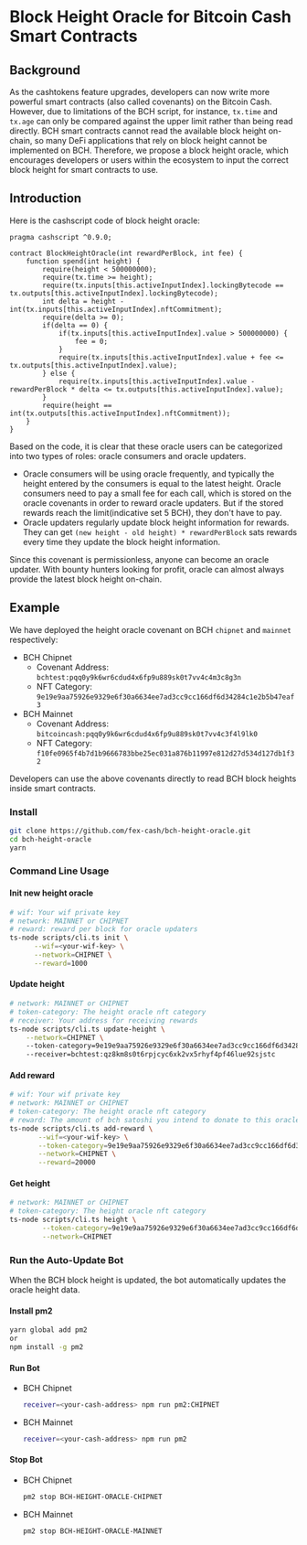 # Block Height Oracle for Bitcoin Cash Smart Contracts

## Background
As the cashtokens feature upgrades, developers can now write more powerful smart contracts (also called covenants) on the Bitcoin Cash.
However, due to limitations of the BCH script, for instance, `tx.time` and `tx.age` can only be compared against the upper limit rather than being read directly.
BCH smart contracts cannot read the available block height on-chain, so many DeFi applications that rely on block height cannot be implemented on BCH.
Therefore, we propose a block height oracle, which encourages developers or users within the ecosystem to input the correct block height for smart contracts to use.

## Introduction

Here is the cashscript code of block height oracle:
```cashscript
pragma cashscript ^0.9.0;

contract BlockHeightOracle(int rewardPerBlock, int fee) {
    function spend(int height) {
        require(height < 500000000);
        require(tx.time >= height);
        require(tx.inputs[this.activeInputIndex].lockingBytecode == tx.outputs[this.activeInputIndex].lockingBytecode);
        int delta = height - int(tx.inputs[this.activeInputIndex].nftCommitment);
        require(delta >= 0);
        if(delta == 0) {
            if(tx.inputs[this.activeInputIndex].value > 500000000) {
                fee = 0;
            }
            require(tx.inputs[this.activeInputIndex].value + fee <= tx.outputs[this.activeInputIndex].value);
        } else {
            require(tx.inputs[this.activeInputIndex].value - rewardPerBlock * delta <= tx.outputs[this.activeInputIndex].value);
        }
        require(height == int(tx.outputs[this.activeInputIndex].nftCommitment));
    }
}
```

Based on the code, it is clear that these oracle users can be categorized into two types of roles: oracle consumers and oracle updaters.

- Oracle consumers will be using oracle frequently, and typically the height entered by the consumers is equal to the latest height.
  Oracle consumers need to pay a small fee for each call, which is stored on the oracle covenants in order to reward oracle updaters.
  But if the stored rewards reach the limit(indicative set 5 BCH), they don't have to pay.
- Oracle updaters regularly update block height information for rewards.
  They can get `(new height - old height) * rewardPerBlock` sats rewards every time they update the block height information.

Since this covenant is permissionless, anyone can become an oracle updater.
With bounty hunters looking for profit, oracle can almost always provide the latest block height on-chain.


## Example

We have deployed the height oracle covenant on BCH `chipnet` and `mainnet` respectively:

- BCH Chipnet
  - Covenant Address: `bchtest:pqq0y9k6wr6cdud4x6fp9u889sk0t7vv4c4m3c8g3n`
  - NFT Category: `9e19e9aa75926e9329e6f30a6634ee7ad3cc9cc166df6d34284c1e2b5b47eaf3`
- BCH Mainnet
  - Covenant Address: `bitcoincash:pqq0y9k6wr6cdud4x6fp9u889sk0t7vv4c3f4l9lk0`
  - NFT Category: `f10fe0965f4b7d1b9666783bbe25ec031a876b11997e812d27d534d127db1f32`

Developers can use the above covenants directly to read BCH block heights inside smart contracts.

### Install

```bash
git clone https://github.com/fex-cash/bch-height-oracle.git
cd bch-height-oracle
yarn
```

### Command Line Usage

#### Init new height oracle
```bash
# wif: Your wif private key
# network: MAINNET or CHIPNET
# reward: reward per block for oracle updaters
ts-node scripts/cli.ts init \
      --wif=<your-wif-key> \
      --network=CHIPNET \
      --reward=1000 
```

#### Update height
```bash
# network: MAINNET or CHIPNET
# token-category: The height oracle nft category
# receiver: Your address for receiving rewards
ts-node scripts/cli.ts update-height \
    --network=CHIPNET \  
    --token-category=9e19e9aa75926e9329e6f30a6634ee7ad3cc9cc166df6d34284c1e2b5b47eaf3 \ 
    --receiver=bchtest:qz8km8s0t6rpjcyc6xk2vx5rhyf4pf46lue92sjstc  
```

#### Add reward
```bash
# wif: Your wif private key
# network: MAINNET or CHIPNET
# token-category: The height oracle nft category
# reward: The amount of bch satoshi you intend to donate to this oracle
ts-node scripts/cli.ts add-reward \
       --wif=<your-wif-key> \
       --token-category=9e19e9aa75926e9329e6f30a6634ee7ad3cc9cc166df6d34284c1e2b5b47eaf3 \
       --network=CHIPNET \
       --reward=20000
```

#### Get height
```bash
# network: MAINNET or CHIPNET
# token-category: The height oracle nft category
ts-node scripts/cli.ts height \
        --token-category=9e19e9aa75926e9329e6f30a6634ee7ad3cc9cc166df6d34284c1e2b5b47eaf3 \
        --network=CHIPNET
```

### Run the Auto-Update Bot
When the BCH block height is updated, the bot automatically updates the oracle height data.

#### Install pm2
``` bash
yarn global add pm2 
or
npm install -g pm2
```

#### Run Bot
- BCH Chipnet
  ```bash
  receiver=<your-cash-address> npm run pm2:CHIPNET
  ```

- BCH Mainnet
  ```bash
  receiver=<your-cash-address> npm run pm2
  ```

#### Stop Bot
- BCH Chipnet
  ```bash
  pm2 stop BCH-HEIGHT-ORACLE-CHIPNET
  ```

- BCH Mainnet
  ```bash
  pm2 stop BCH-HEIGHT-ORACLE-MAINNET
  ```
